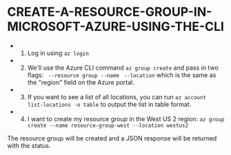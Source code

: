 # CREATE-A-RESOURCE-GROUP-IN-MICROSOFT-AZURE-USING-THE-CLI

* 1.	Log in using ```az login```
* 2.	We'll use the Azure CLI command ```az group create``` and pass in two flags:
```	--resource group --name```
```	--location``` which is the same as the "region" field on the Azure portal.
* 3.	If you want to see a list of all locations, you can run ```az account list-locations -o table``` to output the list in table format.
* 4.	I want to create my resource group in the West US 2 region:
```az group create --name resource-group-west --location westus2```


The resource group will be created and a JSON response will be returned with the status.
